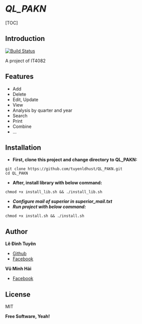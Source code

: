 # *QL_PAKN*

[TOC]

## Introduction
[![Build Status](https://travis-ci.org/joemccann/dillinger.svg?branch=master)](#)

A project of IT4082



## Features

- Add
- Delete
- Edit, Update
- View
- Analysis by quarter and year
- Search
- Print
- Combine
- ...

## Installation

- **First, clone this project and change directory to QL_PAKN:**

```shell
git clone https://github.com/tuyenldhust/QL_PAKN.git
cd QL_PAKN
```

- **After, install library with below command:**

```shell
chmod +x install_lib.sh && ./install_lib.sh
```

- ***Configure mail of superior in superior_mail.txt***
- ***Run project with below command:***

```shel
chmod +x install.sh && ./install.sh
```

## Author

**Lê Đình Tuyên**

* [Github](https://github.com/tuyenldhust)
* [Facebook](https://facebook.com/z4xpl3s)

**Vũ Minh Hải**

* [Facebook](https://www.facebook.com/hailaivu0x)

## License

MIT

**Free Software, Yeah!**
